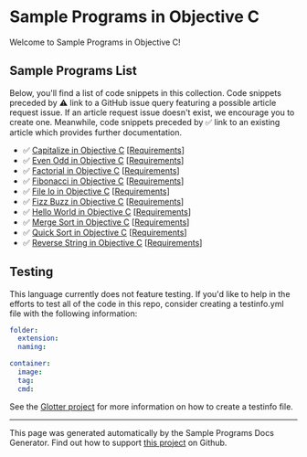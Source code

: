 # Sample Programs in Objective C

Welcome to Sample Programs in Objective C!

## Sample Programs List

Below, you'll find a list of code snippets in this collection. Code snippets preceded by :warning: link to a GitHub issue query featuring a possible article request issue. If an article request issue doesn't exist, we encourage you to create one. Meanwhile, code snippets preceded by :white_check_mark: link to an existing article which provides further documentation.

- :white_check_mark: [Capitalize in Objective C](https://sample-programs.therenegadecoder.com/projects/capitalize/objective-c) [[Requirements](https://sample-programs.therenegadecoder.com/projects/capitalize)]
- :white_check_mark: [Even Odd in Objective C](https://sample-programs.therenegadecoder.com/projects/even-odd/objective-c) [[Requirements](https://sample-programs.therenegadecoder.com/projects/even-odd)]
- :white_check_mark: [Factorial in Objective C](https://sample-programs.therenegadecoder.com/projects/factorial/objective-c) [[Requirements](https://sample-programs.therenegadecoder.com/projects/factorial)]
- :white_check_mark: [Fibonacci in Objective C](https://sample-programs.therenegadecoder.com/projects/fibonacci/objective-c) [[Requirements](https://sample-programs.therenegadecoder.com/projects/fibonacci)]
- :white_check_mark: [File Io in Objective C](https://sample-programs.therenegadecoder.com/projects/file-io/objective-c) [[Requirements](https://sample-programs.therenegadecoder.com/projects/file-io)]
- :white_check_mark: [Fizz Buzz in Objective C](https://sample-programs.therenegadecoder.com/projects/fizz-buzz/objective-c) [[Requirements](https://sample-programs.therenegadecoder.com/projects/fizz-buzz)]
- :white_check_mark: [Hello World in Objective C](https://sample-programs.therenegadecoder.com/projects/hello-world/objective-c) [[Requirements](https://sample-programs.therenegadecoder.com/projects/hello-world)]
- :white_check_mark: [Merge Sort in Objective C](https://sample-programs.therenegadecoder.com/projects/merge-sort/objective-c) [[Requirements](https://sample-programs.therenegadecoder.com/projects/merge-sort)]
- :white_check_mark: [Quick Sort in Objective C](https://sample-programs.therenegadecoder.com/projects/quick-sort/objective-c) [[Requirements](https://sample-programs.therenegadecoder.com/projects/quick-sort)]
- :white_check_mark: [Reverse String in Objective C](https://sample-programs.therenegadecoder.com/projects/reverse-string/objective-c) [[Requirements](https://sample-programs.therenegadecoder.com/projects/reverse-string)]

## Testing

This language currently does not feature testing. If you'd like to help in the efforts to test all of the code in this repo, consider creating a testinfo.yml file with the following information:

```yml
folder:
  extension:
  naming:

container:
  image:
  tag:
  cmd:
```

See the [Glotter project](https://github.com/auroq/glotter) for more information on how to create a testinfo file.

---

This page was generated automatically by the Sample Programs Docs Generator. Find out how to support [this project](https://github.com/TheRenegadeCoder/sample-programs-docs-generator) on Github.
